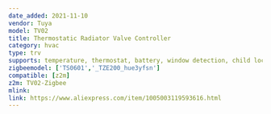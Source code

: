 ```yaml
---
date_added: 2021-11-10
vendor: Tuya
model: TV02
title: Thermostatic Radiator Valve Controller
category: hvac
type: trv
supports: temperature, thermostat, battery, window detection, child lock
zigbeemodel: ['TS0601','_TZE200_hue3yfsn']
compatible: [z2m]
z2m: TV02-Zigbee
mlink: 
link: https://www.aliexpress.com/item/1005003119593616.html
---
```

